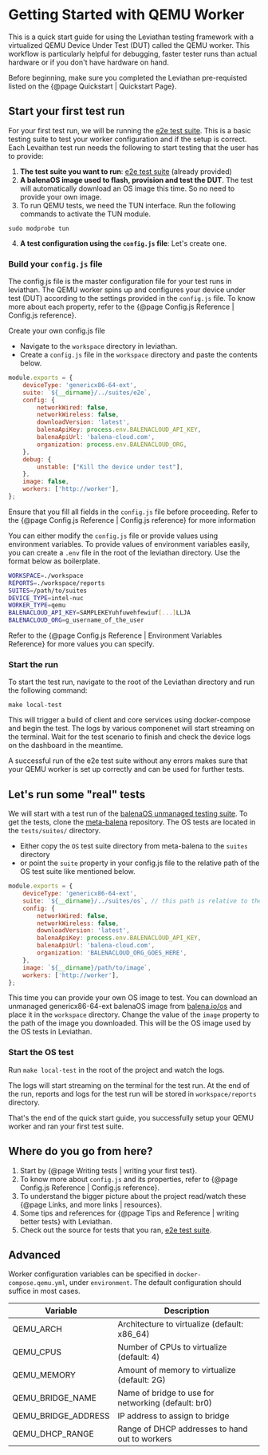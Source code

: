 # Getting Started with QEMU Worker

This is a quick start guide for using the Leviathan testing framework with a virtualized QEMU Device Under Test (DUT) called the QEMU worker. This workflow is particularly helpful for debugging, faster tester runs than actual hardware or if you don't have hardware on hand. 

Before beginning, make sure you completed the Leviathan pre-requisted listed on the {@page Quickstart | Quickstart Page}.

## Start your first test run

For your first test run, we will be running the [e2e test suite](https://github.com/balena-os/leviathan/tree/master/suites/e2e). This is a basic testing suite to test your worker configuration and if the setup is correct. Each Levaithan test run needs the following to start testing that the user has to provide:

1. **The test suite you want to run**: [e2e test suite](https://github.com/balena-os/leviathan/tree/master/suites/e2e) (already provided)
2. **A balenaOS image used to flash, provision and test the DUT**. The test will automatically download an OS image this time. So no need to provide your own image.
3. To run QEMU tests, we need the TUN interface. Run the following commands to activate the TUN module. 

```
sudo modprobe tun
```

4. **A test configuration using the `config.js` file**: Let's create one.

### Build your `config.js` file

The config.js file is the master configuration file for your test runs in leviathan. The QEMU worker spins up and configures your device under test (DUT) according to the settings provided in the `config.js` file. To know more about each property, refer to the {@page Config.js Reference | Config.js reference}.

Create your own config.js file

- Navigate to the `workspace` directory in leviathan.
- Create a `config.js` file in the `workspace` directory and paste the contents below.

```js
module.exports = {
    deviceType: 'genericx86-64-ext',
    suite: `${__dirname}/../suites/e2e`,
    config: {
        networkWired: false,
        networkWireless: false,
        downloadVersion: 'latest',
        balenaApiKey: process.env.BALENACLOUD_API_KEY,
        balenaApiUrl: 'balena-cloud.com',
        organization: process.env.BALENACLOUD_ORG,
    },
    debug: {
        unstable: ["Kill the device under test"],
    },
    image: false, 
    workers: ['http://worker'],
};
```

Ensure that you fill all fields in the `config.js` file before proceeding. Refer to the {@page Config.js Reference | Config.js reference} for more information

You can either modify the `config.js` file or provide values using environment variables. To provide values of environment variables easily, you can create a `.env` file in the root of the leviathan directory. Use the format below as boilerplate.

```bash
WORKSPACE=./workspace
REPORTS=./workspace/reports
SUITES=/path/to/suites
DEVICE_TYPE=intel-nuc
WORKER_TYPE=qemu
BALENACLOUD_API_KEY=SAMPLEKEYuhfuwehfewiuf[...]LLJA
BALENACLOUD_ORG=g_username_of_the_user
```

Refer to the {@page Config.js Reference | Environment Variables Reference} for more values you can specify.


### Start the run

To start the test run, navigate to the root of the Leviathan directory and run the following command:

```
make local-test
```

This will trigger a build of client and core services using docker-compose and begin the test. The logs by various componenet will start streaming on the terminal. Wait for the test scenario to finish and check the device logs on the dashboard in the meantime. 

A successful run of the e2e test suite without any errors makes sure that your QEMU worker is set up correctly and can be used for further tests.

## Let's run some "real" tests

We will start with a test run of the [balenaOS unmanaged testing suite](https://github.com/balena-os/meta-balena/tree/master/tests/suites). To get the tests, clone the [meta-balena](https://github.com/balena-os/meta-balena/) repository. The OS tests are located in the `tests/suites/` directory.

- Either copy the `OS` test suite directory from meta-balena to the `suites` directory 
- or point the `suite` property in your config.js file to the relative path of the OS test suite like mentioned below.

```js
module.exports = {
    deviceType: 'genericx86-64-ext',
    suite: `${__dirname}/../suites/os`, // this path is relative to the workspace directory
    config: {
        networkWired: false,
        networkWireless: false,
        downloadVersion: 'latest',
        balenaApiKey: process.env.BALENACLOUD_API_KEY,
        balenaApiUrl: 'balena-cloud.com',
        organization: 'BALENACLOUD_ORG_GOES_HERE',
    },
    image: `${__dirname}/path/to/image`,
    workers: ['http://worker'],
};
```

This time you can provide your own OS image to test. You can download an unmanaged genericx86-64-ext balenaOS image from [balena.io/os](https://www.balena.io/os/#download) and place it in the `workspace` directory. Change the value of the `image` property to the path of the image you downloaded. This will be the OS image used by the OS tests in Leviathan.

### Start the OS test

Run `make local-test` in the root of the project and watch the logs. 

The logs will start streaming on the terminal for the test run. At the end of the run, reports and logs for the test run will be stored in `workspace/reports` directory.

That's the end of the quick start guide, you successfully setup your QEMU worker and ran your first test suite.

## Where do you go from here?

1. Start by {@page Writing tests | writing your first test}.
2. To know more about `config.js` and its properties, refer to {@page Config.js Reference | Config.js reference}.
3. To understand the bigger picture about the project read/watch these {@page Links, and more links | resources}.
4. Some tips and references for {@page Tips and Reference | writing better tests} with Leviathan.
5. Check out the source for tests that you ran, [e2e test suite](https://github.com/balena-os/leviathan/tree/master/suites).

## Advanced

Worker configuration variables can be specified in `docker-compose.qemu.yml`, under `environment`. The default configuration should suffice in most cases.

| Variable            | Description                                         |
| ------------------- | --------------------------------------------------- |
| QEMU_ARCH           | Architecture to virtualize (default: x86_64)        |
| QEMU_CPUS           | Number of CPUs to virtualize (default: 4)           |
| QEMU_MEMORY         | Amount of memory to virtualize (default: 2G)        |
| QEMU_BRIDGE_NAME    | Name of bridge to use for networking (default: br0) |
| QEMU_BRIDGE_ADDRESS | IP address to assign to bridge                      |
| QEMU_DHCP_RANGE     | Range of DHCP addresses to hand out to workers      |
